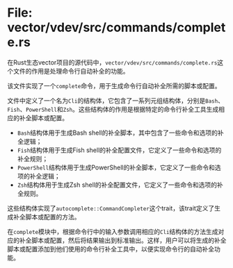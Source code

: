 # File: vector/vdev/src/commands/complete.rs

在Rust生态vector项目的源代码中，`vector/vdev/src/commands/complete.rs`这个文件的作用是处理命令行自动补全的功能。

该文件实现了一个`complete`命令，用于生成命令行自动补全所需的脚本或配置。

文件中定义了一个名为`Cli`的结构体，它包含了一系列元组结构体，分别是`Bash`、`Fish`、`PowerShell`和`Zsh`。这些结构体的作用是根据特定的命令行补全工具生成相应的补全脚本或配置。

- `Bash`结构体用于生成Bash shell的补全脚本，其中包含了一些命令和选项的补全逻辑；
- `Fish`结构体用于生成Fish shell的补全配置文件，它定义了一些命令和选项的补全规则；
- `PowerShell`结构体用于生成PowerShell的补全脚本，它定义了一些命令和选项的补全逻辑；
- `Zsh`结构体用于生成Zsh shell的补全配置文件，它定义了一些命令和选项的补全规则。

这些结构体实现了`autocomplete::CommandCompleter`这个trait，该trait定义了生成补全脚本或配置的方法。

在`complete`模块中，根据命令行中的输入参数调用相应的`Cli`结构体的方法生成对应的补全脚本或配置，然后将结果输出到标准输出。这样，用户可以将生成的补全脚本或配置添加到他们使用的命令行补全工具中，以便实现命令行的自动补全功能。

